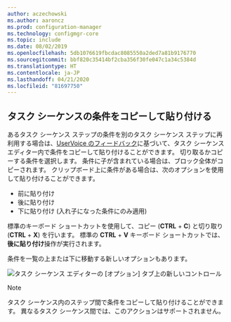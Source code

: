 ```yaml
---
author: aczechowski
ms.author: aaroncz
ms.prod: configuration-manager
ms.technology: configmgr-core
ms.topic: include
ms.date: 08/02/2019
ms.openlocfilehash: 5db1076619fbcdac8085550a2ded7a81b9176770
ms.sourcegitcommit: bbf820c35414bf2cba356f30fe047c1a34c5384d
ms.translationtype: HT
ms.contentlocale: ja-JP
ms.lasthandoff: 04/21/2020
ms.locfileid: "81697750"
---
```

## <a name="copy-and-paste-task-sequence-conditions"></a><a name="bkmk_tscondition"></a> タスク シーケンスの条件をコピーして貼り付ける

<!-- 4621098 -->
あるタスク シーケンス ステップの条件を別のタスク シーケンス ステップに再利用する場合は、[UserVoice のフィードバック](https://configurationmanager.uservoice.com/forums/300492-ideas/suggestions/31606324-allow-us-to-move-task-sequence-step-conditions)に基づいて、タスク シーケンス エディター内で条件をコピーして貼り付けることができます。 切り取るかコピーする条件を選択します。 条件に子が含まれている場合は、ブロック全体がコピーされます。 クリップボード上に条件がある場合は、次のオプションを使用して貼り付けることができます。

- 前に貼り付け
- 後に貼り付け
- 下に貼り付け (入れ子になった条件にのみ適用)

標準のキーボード ショートカットを使用して、コピー (**CTRL** + **C**) と切り取り (**CTRL** + **X**) を行います。 標準の **CTRL** + **V** キーボード ショートカットでは、**後に貼り付け**操作が実行されます。

条件を一覧の上または下に移動する新しいオプションもあります。

![タスク シーケンス エディターの [オプション] タブ上の新しいコントロール](../../media/4621098-copy-paste-ts-condition.png)

> [!Note]  
> タスク シーケンス内のステップ間で条件をコピーして貼り付けることができます。 異なるタスク シーケンス間では、このアクションはサポートされません。
